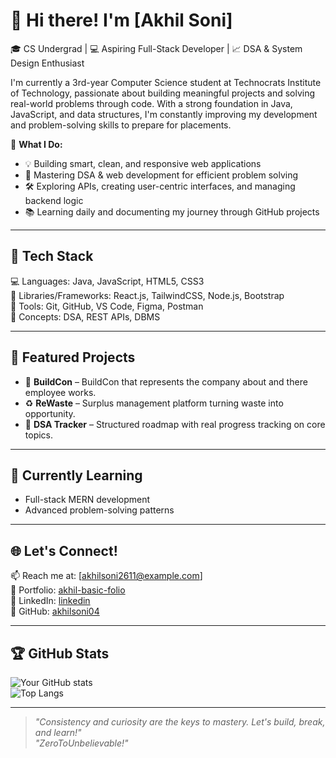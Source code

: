 # 👋 Hi there! I'm [Akhil Soni] 

🎓 CS Undergrad | 💻 Aspiring Full-Stack Developer | 📈 DSA & System Design Enthusiast

I'm currently a 3rd-year Computer Science student at Technocrats Institute of Technology, passionate about building meaningful projects and solving real-world problems through code. With a strong foundation in Java, JavaScript, and data structures, I'm constantly improving my development and problem-solving skills to prepare for placements.

🚀 **What I Do:**
- 💡 Building smart, clean, and responsive web applications
- 🧠 Mastering DSA & web development for efficient problem solving
- 🛠️ Exploring APIs, creating user-centric interfaces, and managing backend logic
- 📚 Learning daily and documenting my journey through GitHub projects

---

## 🔧 Tech Stack

💻 Languages: Java, JavaScript, HTML5, CSS3   
🧱 Libraries/Frameworks: React.js, TailwindCSS, Node.js, Bootstrap   
🧰 Tools: Git, GitHub, VS Code, Figma, Postman   
🧠 Concepts: DSA, REST APIs, DBMS   

---

## 📌 Featured Projects
- 🎨 **BuildCon** – BuildCon that represents the company about and there employee works.
- ♻️ **ReWaste** – Surplus management platform turning waste into opportunity.
- 🔢 **DSA Tracker** – Structured roadmap with real progress tracking on core topics.

---

## 🧠 Currently Learning
- Full-stack MERN development
- Advanced problem-solving patterns

---

## 🌐 Let's Connect!
📫 Reach me at: [akhilsoni2611@example.com]  
📁 Portfolio: [akhil-basic-folio](https://akhil-basic-folio.vercel.app)  
🔗 LinkedIn: [linkedin](https://www.linkedin.com/in/akhil-soni-633b50246/)  
📘 GitHub: [akhilsoni04](https://github.com/akhilsoni04)

---

## 🏆 GitHub Stats
![Your GitHub stats](https://github-readme-stats.vercel.app/api?username=akhilsoni04&show_icons=true&theme=react)   
![Top Langs](https://github-readme-stats.vercel.app/api/top-langs/?username=akhilsoni04&layout=compact&theme=react)

---

> *"Consistency and curiosity are the keys to mastery. Let's build, break, and learn!"*  
> *"ZeroToUnbelievable!"*
